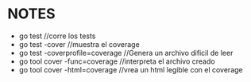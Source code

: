 # NOTES

- go test //corre los tests
- go test -cover //muestra el coverage
- go test -coverprofile=coverage //Genera un archivo dificil de leer
- go tool cover -func=coverage //interpreta el archivo creado
- go tool cover -html=coverage //vrea un html legible con el coverage
